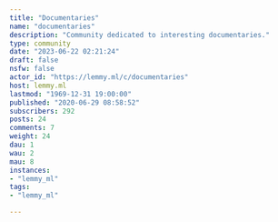 ```yaml
---
title: "Documentaries" 
name: "documentaries"
description: "Community dedicated to interesting documentaries."
type: community
date: "2023-06-22 02:21:24"
draft: false
nsfw: false
actor_id: "https://lemmy.ml/c/documentaries"
host: lemmy.ml
lastmod: "1969-12-31 19:00:00"
published: "2020-06-29 08:58:52"
subscribers: 292
posts: 24
comments: 7
weight: 24
dau: 1
wau: 2
mau: 8
instances:
- "lemmy_ml"
tags: 
- "lemmy_ml"

---
```

